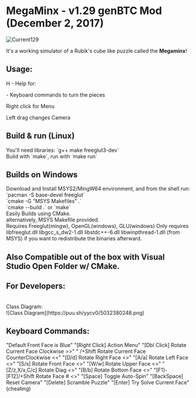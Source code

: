 MegaMinx - v1.29 genBTC Mod (December 2, 2017)
========
![Current129](https://puu.sh/yyfd7/525320ef95.png)
<p>It's a working simulator of a Rubik's cube like puzzle called the <b>Megaminx</b>!<br />
<h2>Usage:</h2>
<p>H - Help for: </p>
<p> - Keyboard commands to turn the pieces</p>
<p>Right click for Menu</p>
<p>Left drag changes Camera</p>
<h2>Build & run (Linux)</h2>
You'll need libraries: `g++ make freeglut3-dev`<br />
Build with `make`, run with `make run`
<h2>Builds on Windows</h2>
Download and Install MSYS2/MingW64 environment, and from the shell run: 
`pacman -S base-devel freeglut`<br />
`cmake -G "MSYS Makefiles" .` <br />
`cmake --build .` or `make` <br />
Easily Builds using CMake. <br />
alternatively, MSYS Makefile provided. <br />
Requires Freeglut(mingw), OpenGL(windows), GLU(windows)
Only requires libfreeglut.dll libgcc_s_dw2-1.dll libstdc++-6.dll libwinpthread-1.dll (from MSYS) 
if you want to redistribute the binaries afterward.<br />
<h2>Also Compatible out of the box with Visual Studio Open Folder w/ CMake.</h2>
<h2>For Developers:</h2>
<br>Class Diagram:</br>
![Class Diagram](https://puu.sh/yycv0/5032380248.png)
<h2>Keyboard Commands:</h2>
"Default Front Face is Blue"
"[Right Click]  Action Menu"
"[Dbl Click]  Rotate Current Face Clockwise >>"
"  /+Shift  Rotate Current Face CounterClockwise <<"
"[D/d]  Rotate Right Face <>"
"[A/a]  Rotate Left Face <>"
"[S/s]  Rotate Front Face <>"
"[W/w]  Rotate Upper Face <>"
"[Z/z,X/x,C/c]  Rotate Diag <>"
"[B/b]  Rotate Bottom Face <>"
"[F1]-[F12]/+Shift  Rotate Face # <>"
"[Space]  Toggle Auto-Spin"
"[BackSpace]  Reset Camera"
"[Delete]  Scramble Puzzle"
"[Enter] Try Solve Current Face" (cheating)